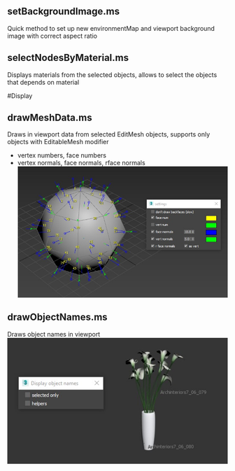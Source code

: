 

setBackgroundImage.ms
---
Quick method to set up new environmentMap and viewport background image with correct aspect ratio



selectNodesByMaterial.ms
---
Displays materials from the selected objects, allows to select the objects that depends on material 


#Display


drawMeshData.ms
---
Draws in viewport data from selected EditMesh objects, supports only objects with EditableMesh modifier 
+ vertex numbers, face numbers
+ vertex normals, face normals, rface normals 
![drawMeshData](drawMeshData_preview.jpg)



drawObjectNames.ms
---
Draws object names in viewport
![drawObjectNames](drawObjectNames_preview.jpg)